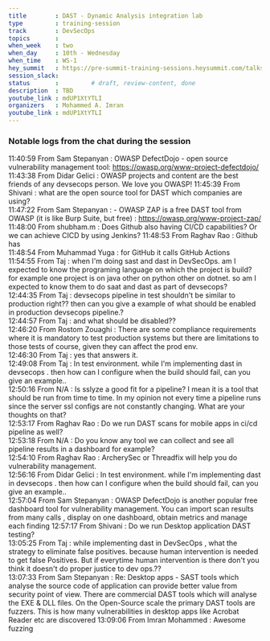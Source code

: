 ```yaml
---
title        : DAST - Dynamic Analysis integration lab
type         : training-session
track        : DevSecOps
topics       : 
when_week    : two
when_day     : 10th - Wednesday
when_time    : WS-1
hey_summit   : https://pre-summit-training-sessions.heysummit.com/talks/dast-dynamic-analysis-integration-lab/
session_slack:
status       :         # draft, review-content, done
description  : TBD
youtube_link : mdUP1XtYTLI
organizers   : Mohammed A. Imran
youtube_link : mdUP1XtYTLI
---
```



### Notable logs from the chat during the session 

11:40:59	 From Sam Stepanyan : OWASP DefectDojo - open source vulnerability management tool:  https://owasp.org/www-project-defectdojo/     \
11:43:38	 From Didar Gelici : OWASP projects and content are the best friends of any devsecops person. We love you OWASP!
11:45:39	 From Shivani : what are the open source tool for DAST which companies are using?   \
11:47:22	 From Sam Stepanyan :  - OWASP ZAP is a free DAST tool from OWASP (it is like Burp Suite, but free) : https://owasp.org/www-project-zap/   \
11:48:00	 From shubham.m : Does Github also having CI/CD capabilities? Or we can achieve CICD by using Jenkins?
11:48:53	 From Raghav Rao : Github has    \
11:48:54	 From Muhammad Yuga : for GitHub it calls GitHub Actions      \
11:54:55	 From Taj : when I'm doing sast and dast in DevSecOps. am I expected to know the programing language on which the project is build? for example one project is on java other on python other on  dotnet. so am I expected to know them to do saat and dast as part of devsecops?   \
12:44:35	 From Taj : devsecops pipeline in test shouldn't be similar to production right?? then can you give a example of what should be enabled in production devsecops pipeline.?   \
12:44:57	 From Taj : and what should be disabled??   \
12:46:20	 From Rostom Zouaghi : There are some compliance requirements where it is mandatory to test production systems but there are limitations to those tests of course, given they can affect the prod env.   \
12:46:30	 From Taj : yes that answers it.   \
12:49:08	 From Taj : In test environment. while I'm implementing dast in devsecops . then how can I configure when the build should fail, can you give an example..   \
12:50:16	 From N/A : Is sslyze a good fit for a pipeline? I mean it is a tool that should be run from time to time. In my opinion not every time a pipeline runs since the server ssl configs are not constantly changing. What are your thoughts on that?  \
12:53:17	 From Raghav Rao : Do we run DAST scans for mobile apps in ci/cd pipeline as well?   \
12:53:18	 From N/A : Do you know any tool we can collect and see all pipeline results in a dashboard for example?  \
12:54:10	 From Raghav Rao : ArcherySec or Threadfix will help you do vulnerability management.  \
12:56:16	 From Didar Gelici : In test environment. while I'm implementing dast in devsecops . then how can I configure when the build should fail, can you give an example..   \
12:57:04	 From Sam Stepanyan : OWASP DefectDojo is another popular free dashboard tool for vulnerability management. You can import scan results from many calls , display on one dashboard, obtain metrics and manage each finding
12:57:17	 From Shivani : Do we run Desktop application DAST testing?   \
13:05:25	 From Taj : while implementing dast in DevSecOps , what the strategy to eliminate false positives. because human intervention is needed to get false Positives. But if everytime human intervention is there don't you think it doesn't do proper justice to dev ops.??   \
13:07:33	 From Sam Stepanyan : Re: Desktop apps - SAST tools which analyse the source code of application can provide better value from security point of view. There are commercial DAST tools which will analyse the EXE & DLL files. On the Open-Source scale the primary DAST tools are fuzzers. This is how many vulnerabilities in desktop apps like Acrobat Reader etc are discovered
13:09:06	 From Imran Mohammed : Awesome fuzzing
